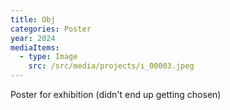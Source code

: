 ```yaml
---
title: Obj
categories: Poster
year: 2024
mediaItems:
  - type: Image
    src: /src/media/projects/i_00003.jpeg
---
```

Poster for exhibition (didn't end up getting chosen)
